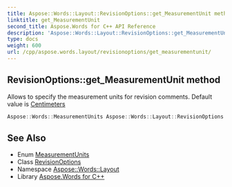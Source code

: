 ```yaml
---
title: Aspose::Words::Layout::RevisionOptions::get_MeasurementUnit method
linktitle: get_MeasurementUnit
second_title: Aspose.Words for C++ API Reference
description: 'Aspose::Words::Layout::RevisionOptions::get_MeasurementUnit method. Allows to specify the measurement units for revision comments. Default value is Centimeters in C++.'
type: docs
weight: 600
url: /cpp/aspose.words.layout/revisionoptions/get_measurementunit/
---
```

## RevisionOptions::get_MeasurementUnit method


Allows to specify the measurement units for revision comments. Default value is [Centimeters](../../../aspose.words/measurementunits/)

```cpp
Aspose::Words::MeasurementUnits Aspose::Words::Layout::RevisionOptions::get_MeasurementUnit() const
```

## See Also

* Enum [MeasurementUnits](../../../aspose.words/measurementunits/)
* Class [RevisionOptions](../)
* Namespace [Aspose::Words::Layout](../../)
* Library [Aspose.Words for C++](../../../)
